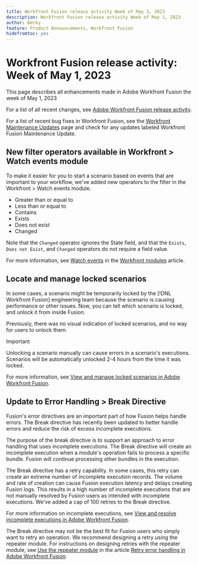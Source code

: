 ```yaml
---
title: Workfront Fusion release activity Week of May 1, 2023
description: Workfront Fusion release activity Week of May 1, 2023
author: Becky
feature: Product Announcements, Workfront Fusion
hidefromtoc: yes
---
```

# Workfront Fusion release activity: Week of  May 1, 2023

This page describes all enhancements made in Adobe Workfront Fusion the week of  May 1, 2023

For a list of all recent changes, see [Adobe Workfront Fusion release activity](../../../product-announcements/product-releases/fusion-release-activity/fusion-release-activity.md).

For a list of recent bug fixes in Workfront Fusion, see the [Workfront Maintenance Updates](https://experienceleague.adobe.com/docs/workfront-known-issues/releases/current-updates.html) page and check for any updates labeled Workfront Fusion Maintenance Update.

## New filter operators available in Workfront > Watch events module

To make it easier for you to start a scenario based on events that are important to your workflow, we've added new operators to the filter in the Workfront > Watch events module.

* Greater than or equal to
* Less than or equal to
* Contains
* Exists
* Does not exist
* Changed

Note that the `Changed` operator ignores the State field, and that the `Exists`, `Does not Exist`, and `Changed` operators do not require a field value.

For more information, see [Watch events](/help/quicksilver/workfront-fusion/apps-and-their-modules/workfront-modules.md#watch-events) in the [Workfront modules](/help/quicksilver/workfront-fusion/apps-and-their-modules/workfront-modules.md) article.

## Locate and manage locked scenarios

In some cases, a scenario might be temporarily locked by the [!DNL Workfront Fusion] engineering team because the scenario is causing performance or other issues. Now, you can tell which scenario is locked, and unlock it from inside Fusion. 

Previously, there was no visual indication of locked scenarios, and no way for users to unlock them.

>[!IMPORTANT]
>
>Unlocking a scenario manually can cause errors in a scenario's executions. Scenarios will be automatically unlocked 2-4 hours from the time it was locked.

For more information, see [View and manage locked scenarios in Adobe Workfront Fusion](help\quicksilver\workfront-fusion\scenarios\view-and-manage-locked-scenarios.md).

## Update to Error Handling > Break Directive   

Fusion's error directives are an important part of how Fusion helps handle errors. The Break directive has recently been updated to better handle errors and reduce the risk of excess incomplete executions. 

The purpose of the break directive is to support an approach to error handling that uses incomplete executions. The Break directive will create an incomplete execution when a module's operation fails to process a specific bundle. Fusion will continue processing other bundles in the execution. 

The Break directive has a retry capability. In some cases, this retry can create an extreme number of incomplete execution records. The volume and rate of creation can cause Fusion execution latency and delays creating Fusion logs. This results in a high number of incomplete executions that are not manually resolved by Fusion users as intended with incomplete executions. We've added a cap of 100 retries to the Break directive. 

 For more information on incomplete executions, see [View and resolve incomplete executions in Adobe Workfront Fusion](/help/quicksilver/workfront-fusion/scenarios/view-and-resolve-incomplete-executions.md).

The Break directive may not be the best fit for Fusion users who simply want to retry an operation. We recommend designing a retry using the repeater module. For instructions on designing retries with the repeater module, see [Use the repeater module](/help/quicksilver/workfront-fusion/errors/retry.md#use-the-repeater-module) in the article [Retry error handling in Adobe Workfront Fusion](/help/quicksilver/workfront-fusion/errors/retry.md).
